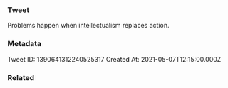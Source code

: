 ### Tweet
Problems happen when intellectualism replaces action.

### Metadata
Tweet ID: 1390641312240525317
Created At: 2021-05-07T12:15:00.000Z

### Related

